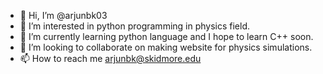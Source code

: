 - 👋 Hi, I’m @arjunbk03
- 👀 I’m interested in python programming in physics field. 
- 🌱 I’m currently learning python language and I hope to learn C++ soon. 
- 💞️ I’m looking to collaborate on making website for physics simulations. 
- 📫 How to reach me arjunbk@skidmore.edu

<!---
arjunbk03/arjunbk03 is a ✨ special ✨ repository because its `README.md` (this file) appears on your GitHub profile.
You can click the Preview link to take a look at your changes.
--->
